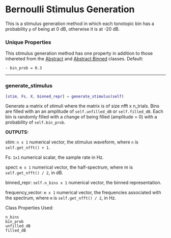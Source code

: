 # Bernoulli Stimulus Generation

This is a stimulus generation method in which each tonotopic bin has a probability `p` of being at 0 dB, otherwise it is at -20 dB. 

### Unique Properties

This stimulus generation method has one property in addition to those inhereted from the [Abstract](../AbstractStimulusGenerationMethod) and [Abstract Binned](../AbstractBinnedStimulusGenerationMethod) classes. Default:

```
- bin_prob = 0.3
```

-------

### generate_stimulus

```matlab
[stim, Fs, X, binned_repr] = generate_stimulus(self)
```

Generate a matrix of stimuli
where the matrix is of size nfft x n_trials.
Bins are filled with an an amplitude of `self.unfilled_dB` or `self.filled_dB`.
Each bin is randomly filled with a change of being filled
(amplitude = 0) with a probability of `self.bin_prob`.

**OUTPUTS:**

stim: `n x 1` numerical vector,
the stimulus waveform,
where `n` is `self.get_nfft() + 1`.

Fs: `1x1` numerical scalar,
the sample rate in Hz.

spect: `m x 1` numerical vector,
the half-spectrum,
where m is `self.get_nfft() / 2`,
in dB.

binned_repr: `self.n_bins x 1` numerical vector,
the binned representation.

frequency_vector: `m x 1` numerical vector,
the frequencies associated with the spectrum,
where `m` is `self.get_nfft() / 2`,
in Hz.

Class Properties Used:

```
n_bins
bin_prob
unfilled_dB
filled_dB
```



